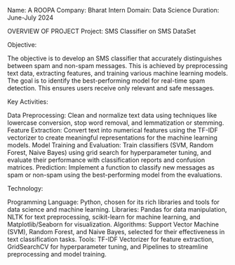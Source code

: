 Name: A ROOPA
Company: Bharat Intern 
Domain: Data Science
Duration: June-July 2024


OVERVIEW OF PROJECT 
Project: SMS Classifier on SMS DataSet

Objective:

The objective is to develop an SMS classifier that accurately distinguishes between spam and non-spam messages. This is achieved by preprocessing text data, extracting features, and training various machine learning models. The goal is to identify the best-performing model for real-time spam detection. This ensures users receive only relevant and safe messages.

Key Activities:

Data Preprocessing: Clean and normalize text data using techniques like lowercase conversion, stop word removal, and lemmatization or stemming.
Feature Extraction: Convert text into numerical features using the TF-IDF vectorizer to create meaningful representations for the machine learning models.
Model Training and Evaluation: Train classifiers (SVM, Random Forest, Naive Bayes) using grid search for hyperparameter tuning, and evaluate their performance with classification reports and confusion matrices.
Prediction: Implement a function to classify new messages as spam or non-spam using the best-performing model from the evaluations.

Technology:

Programming Language: Python, chosen for its rich libraries and tools for data science and machine learning.
Libraries: Pandas for data manipulation, NLTK for text preprocessing, scikit-learn for machine learning, and Matplotlib/Seaborn for visualization.
Algorithms: Support Vector Machine (SVM), Random Forest, and Naive Bayes, selected for their effectiveness in text classification tasks.
Tools: TF-IDF Vectorizer for feature extraction, GridSearchCV for hyperparameter tuning, and Pipelines to streamline preprocessing and model training.






